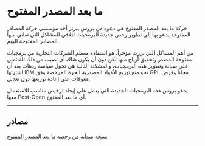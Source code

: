 # ما بعد المصدر المفتوح

حركة ما بعد المصدر المفتوح هي دعوة من بروس بيرنز أحد مؤسسي حركة المصادر المفتوحة يدعو بها إلى تطوير رخص جديدة للبرمجيات لتلافي المشاكل التي تعاني منها المصادر المفتوحة اليوم.

من أهم المشاكل التي برزت مؤخراً، هو استفادة معظم الشركات التجارية من برمجيات مفتوحة المصدر وتحقيق أرباح منها لكن دون أن يكون هناك أي نصيب من ذلك للقائمين على صيانة وتطوير هذه البرمجيات، والمشكلة الثانية هي تحول سياسة ردهات بعد أن اشترتها IBM نحو منع توزيع الأكواد المصدرية الحرة المرخصة وفق GPL مجاناً وفرض معوقات على إعادة توزيعها دون تعديل.

يدعو بروس هذه البرمجيات الجديدة التي يعمل على إيجاد ترخيص مناسب للاستعمال معها Post-Open أي ما بعد المفتوح.



---

## مصادر

[نسخة مبدأية من رخصة ما بعد المصدر المفتوح](https://perens.com/static/DEVELOPMENT_LICENSE.txt?v=2004_04_01)